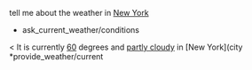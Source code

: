 tell me about the weather in [New York](city)
* ask_current_weather/conditions

< It is currently [60](temperature) degrees and [partly cloudy](condition) in [New York](city
*provide_weather/current